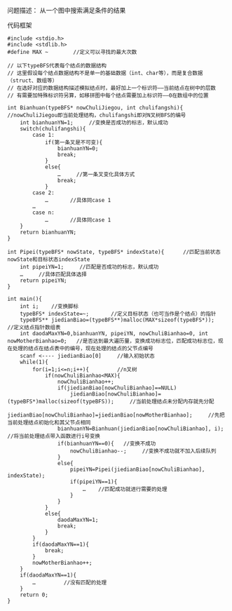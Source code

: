 问题描述：
  从一个图中搜索满足条件的结果


代码框架

	#include <stdio.h>
	#include <stdlib.h>
	#define MAX ~        //定义可以寻找的最大次数
	
	// 以下typeBFS代表每个结点的数据结构
	// 这里假设每个结点数据结构不是单一的基础数据（int、char等），而是复合数据（struct、数组等）
	// 在选好对应的数据结构描述模拟结点时，最好加上一个标识符——当前结点在树中的层数
	// 有需要加特殊标识符另算，如移拼图中每个结点需要加上标识符——0在数组中的位置
	
	int Bianhuan(typeBFS* nowChuliJiegou, int chulifangshi){    //nowChuliJiegou即当前处理结构，chulifangshi即对N叉树BFS的编号
		int bianhuanYN=1;     //变换是否成功的标志，默认成功
		switch(chulifangshi){
			case 1:
				if(第一条叉是不可变){
					bianhuanYN=0;
					break;
				}
				else{
					…     //第一条叉变化具体方式
					break;
				}
			case 2:
				…       //具体同case 1
			…
			case n:
				…       //具体同case 1
		}
		return bianhuanYN;    
	}
	
	int Pipei(typeBFS* nowState, typeBFS* indexState){      //匹配当前状态nowState和目标状态indexState
		int pipeiYN=1;     //匹配是否成功的标志，默认成功
		…     //具体匹配具体选择
		return pipeiYN;
	}
	
	int main(){
		int i;    //变换脚标
		typeBFS* indexState=~;       //定义目标状态（也可当作是个结点）的指针
		typeBFS** jiedianBiao=(typeBFS**)malloc(MAX*sizeof(typeBFS*));    //定义结点指针数组表
		int daodaMaxYN=0,bianhuanYN, pipeiYN, nowChuliBianhao=0, int nowMotherBianhao=0;   //是否达到最大遍历量，变换成功标志位，匹配成功标志位，现在处理的结点在结点表中的编号，现在处理的结点的父节点编号
		scanf <---- jiedianBiao[0]     //输入初始状态
		while(1){
			for(i=1;i<=n;i++){         //n叉树
				if(nowChuliBianhao<MAX){
					nowChuliBianhao++;
					if(jiedianBiao[nowChuliBianhao]==NULL)
						jiedianBiao[nowChuliBianhao]=(typeBFS*)malloc(sizeof(typeBFS));     //当前处理结点未分配内存就先分配
					jiedianBiao[nowChuliBianhao]=jiedianBiao[nowMotherBianhao];     //先把当前处理结点初始化和其父节点相同
					bianhuanYN=Bianhuan(jiedianBiao[nowChuliBianhao], i);         //将当前处理结点带入函数进行i号变换
					if(bianhuanYN==0){   //变换不成功
						nowChuliBianhao--;     //变换不成功就不加入后续队列
					}
					else{
						pipeiYN=Pipei(jiedianBiao[nowChuliBianhao], indexState);
						if(pipeiYN==1){
							…    //匹配成功就进行需要的处理
						}
					}
				}
				else{
					daodaMaxYN=1;
					break;
				}
			}
			if(daodaMaxYN==1){
				break;
			}
			nowMotherBianhao++;
		}
		if(daodaMaxYN==1){
			…         //没有匹配的处理
		}
		return 0;
	}